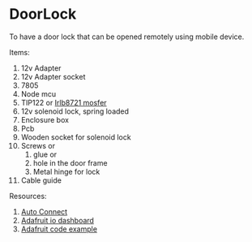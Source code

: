 # DoorLock
To have a door lock that can be opened remotely using mobile device.

Items:
1. 12v Adapter
2. 12v Adapter socket
3. 7805
4. Node mcu
5. TIP122 or [ Irlb8721 mosfer](https://robu.in/product/irf520-mosfet-driver-module-arduino-arm-raspberry-pi/?gclid=CjwKCAiA8K7uBRBBEiwACOm4dyY0h30TFwpyWVSqcL9NdCeiO67rjhnuwWKl0HqUdSdNgUfd7yxFGxoCb5EQAvD_BwE)
6. 12v solenoid lock, spring loaded
7. Enclosure box
8. Pcb
9. Wooden socket for solenoid lock
10. Screws or 
     1. glue or
     2. hole in the door frame
     3. Metal hinge for lock
11. Cable guide



Resources:
1. [Auto Connect](https://hieromon.github.io/AutoConnect/index.html)
2. [Adafruit io dashboard](https://io.adafruit.com/aroramayank2002/dashboards/door-lock)
3. [Adafruit code example](https://learn.adafruit.com/adafruit-io-basics-digital-output?view=all)
